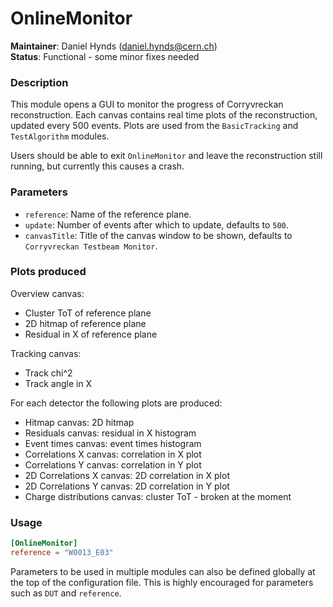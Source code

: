 # OnlineMonitor
**Maintainer**: Daniel Hynds (<daniel.hynds@cern.ch>)   
**Status**: Functional - some minor fixes needed

### Description
This module opens a GUI to monitor the progress of Corryvreckan reconstruction. Each canvas contains real time plots of the reconstruction, updated every 500 events. Plots are used from the `BasicTracking` and `TestAlgorithm` modules.

Users should be able to exit `OnlineMonitor` and leave the reconstruction still running, but currently this causes a crash.

### Parameters
* `reference`: Name of the reference plane.
* `update`: Number of events after which to update, defaults to `500`.
* `canvasTitle`: Title of the canvas window to be shown, defaults to `Corryvreckan Testbeam Monitor`.

### Plots produced
Overview canvas:
* Cluster ToT of reference plane
* 2D hitmap of reference plane
* Residual in X of reference plane

Tracking canvas:
* Track chi^2
* Track angle in X

For each detector the following plots are produced:
* Hitmap canvas: 2D hitmap
* Residuals canvas: residual in X histogram
* Event times canvas: event times histogram
* Correlations X canvas: correlation in X plot
* Correlations Y canvas: correlation in Y plot
* 2D Correlations X canvas: 2D correlation in X plot
* 2D Correlations Y canvas: 2D correlation in Y plot
* Charge distributions canvas: cluster ToT - broken at the moment

### Usage
```toml
[OnlineMonitor]
reference = "W0013_E03"
```
Parameters to be used in multiple modules can also be defined globally at the top of the configuration file. This is highly encouraged for parameters such as `DUT` and `reference`.
